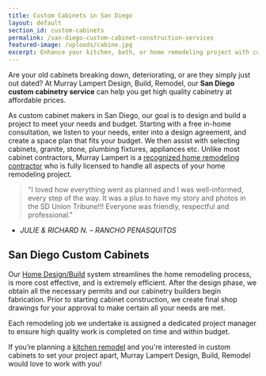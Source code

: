 ```yaml
---
title: Custom Cabinets in San Diego
layout: default
section_id: custom-cabinets
permalink: /san-diego-custom-cabinet-construction-services
featured-image: /uploads/cabine.jpg
excerpt: Enhance your kitchen, bath, or home remodeling project with custom cabinets from Murray Lampert Design, Build, Remodel. Visit our online gallery today.
---
```


Are your old cabinets breaking down, deteriorating, or are they simply just out dated? At Murray Lampert Design, Build, Remodel, our **San Diego custom cabinetry service** can help you get high quality cabinetry at affordable prices.

As custom cabinet makers in San Diego, our goal is to design and build a project to meet your needs and budget. Starting with a free in-home consultation, we listen to your needs, enter into a design agreement, and create a space plan that fits your budget. We then assist with selecting cabinets, granite, stone, plumbing fixtures, appliances etc. Unlike most cabinet contractors, Murray Lampert is a [recognized home remodeling contractor](/affiliation) who is fully licensed to handle all aspects of your home remodeling project.

>"I loved how everything went as planned and I was well-informed, every step of the way. It was a plus to have my story and photos in the SD Union Tribune!!! Everyone was friendly, respectful and professional."
- _JULIE &amp; RICHARD N. – RANCHO PENASQUITOS_

## San Diego Custom Cabinets

Our [Home Design/Build](/san-diego-design-build-contractors) system streamlines the home remodeling process, is more cost effective, and is extremely efficient. After the design phase, we obtain all the necessary permits and our cabinetry builders begin fabrication. Prior to starting cabinet construction, we create final shop drawings for your approval to make certain all your needs are met.

Each remodeling job we undertake is assigned a dedicated project manager to ensure high quality work is completed on time and within budget.

If you’re planning a [kitchen remodel](/san-diego-kitchen-remodeling-services) and you're interested in custom cabinets to set your project apart, Murray Lampert Design, Build, Remodel would love to work with you!
